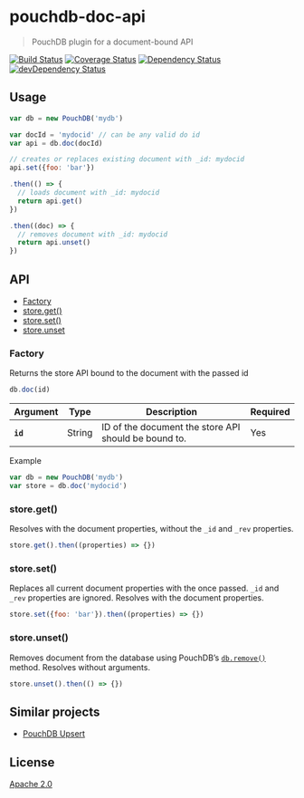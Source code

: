 # pouchdb-doc-api

> PouchDB plugin for a document-bound API

[![Build Status](https://travis-ci.org/gr2m/pouchdb-doc-api.svg?branch=master)](https://travis-ci.org/gr2m/pouchdb-doc-api)
[![Coverage Status](https://coveralls.io/repos/gr2m/pouchdb-doc-api/badge.svg?branch=master)](https://coveralls.io/r/gr2m/pouchdb-doc-api?branch=master)
[![Dependency Status](https://david-dm.org/gr2m/pouchdb-doc-api.svg)](https://david-dm.org/gr2m/pouchdb-doc-api)
[![devDependency Status](https://david-dm.org/gr2m/pouchdb-doc-api/dev-status.svg)](https://david-dm.org/gr2m/pouchdb-doc-api#info=devDependencies)

## Usage

```js
var db = new PouchDB('mydb')

var docId = 'mydocid' // can be any valid do id
var api = db.doc(docId)

// creates or replaces existing document with _id: mydocid
api.set({foo: 'bar'})

.then(() => {
  // loads document with _id: mydocid
  return api.get()
})

.then((doc) => {
  // removes document with _id: mydocid
  return api.unset()
})
```

## API

- [Factory](#factory)
- [store.get()](#storeget)
- [store.set()](#storeset)
- [store.unset](#storeunset)

### Factory

Returns the store API bound to the document with the passed id

```js
db.doc(id)
```

<table>
  <thead>
    <tr>
      <th>Argument</th>
      <th>Type</th>
      <th>Description</th>
      <th>Required</th>
    </tr>
  </thead>
  <tr>
    <th align="left"><code>id</code></th>
    <td>String</td>
    <td>ID of the document the store API should be bound to.</td>
    <td>Yes</td>
  </tr>
</table>

Example

```js
var db = new PouchDB('mydb')
var store = db.doc('mydocid')
```

### store.get()

Resolves with the document properties, without the `_id` and `_rev` properties.

```js
store.get().then((properties) => {})
```

### store.set()

Replaces all current document properties with the once passed. `_id` and `_rev`
properties are ignored. Resolves with the document properties.

```js
store.set({foo: 'bar'}).then((properties) => {})
```

### store.unset()

Removes document from the database using PouchDB’s [`db.remove()`](https://pouchdb.com/api.html#delete_document)
method. Resolves without arguments.

```js
store.unset().then(() => {})
```

## Similar projects

- [PouchDB Upsert](https://github.com/pouchdb/upsert)

## License

[Apache 2.0](http://www.apache.org/licenses/LICENSE-2.0)
